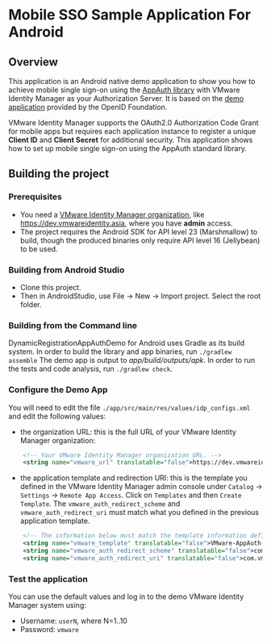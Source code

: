 # Mobile SSO Sample Application For Android

## Overview

This application is an Android native demo application to show you how to achieve mobile single sign-on using the [AppAuth library](https://github.com/openid/AppAuth-Android) with VMware Identity Manager as your Authorization Server.
It is based on the [demo application](https://github.com/openid/AppAuth-Android) provided by the OpenID Foundation.

VMware Identity Manager supports the OAuth2.0 Authorization Code Grant for mobile apps but requires each application instance to register a unique __Client ID__ and __Client Secret__ for additional security.
This application shows how to set up mobile single sign-on using the AppAuth standard library.

## Building the project

### Prerequisites

- You need a [VMware Identity Manager organization](http://www.air-watch.com/vmware-identity-manager-free-trial), like https://dev.vmwareidentity.asia, where you have __admin__ access.
- The project requires the Android SDK for API level 23 (Marshmallow) to build, though the produced binaries only require API level 16 (Jellybean) to be used.

### Building from Android Studio

* Clone this project.
* Then in AndroidStudio, use File -> New -> Import project. Select the root folder.

### Building from the Command line

DynamicRegistrationAppAuthDemo for Android uses Gradle as its build system. In order to build the library and app binaries, run `./gradlew assemble`
The demo app is output to _app/build/outputs/apk_. In order to run the tests and code analysis, run `./gradlew check`.

### Configure the Demo App

You will need to edit the file `./app/src/main/res/values/idp_configs.xml` and edit the following values:

* the organization URL: this is the full URL of your VMware Identity Manager organization:

```xml
    <!-- Your VMware Identity Manager organization URL. -->
    <string name="vmware_url" translatable="false">https://dev.vmwareidentity.asia</string>
```

* the application template and redirection URI: this is the template you defined in the VMware Identity Manager admin console under
`Catalog` -> `Settings` -> `Remote App Access`. Click on `Templates` and then `Create Template`.
The `vmware_auth_redirect_scheme` and `vmware_auth_redirect_uri` must match what you defined in the previous application template.

```xml
    <!-- The information below must match the template information defined in the admin interface. -->
    <string name="vmware_template" translatable="false">VMware-AppAuth-Samples-Template</string>
    <string name="vmware_auth_redirect_scheme" translatable="false">com.vmware.idm.samples.mobilesso</string>
    <string name="vmware_auth_redirect_uri" translatable="false">com.vmware.idm.samples.mobilesso://oauth2redirect</string>
```

### Test the application

You can use the default values and log in to the demo VMware Identity Manager system using:

* Username: `userN`, where N=1..10
* Password: `vmware`
